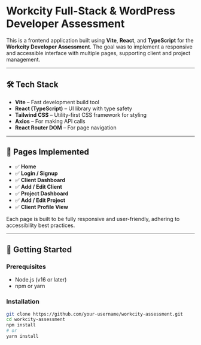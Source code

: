 # Workcity Full-Stack & WordPress Developer Assessment

This is a frontend application built using **Vite**, **React**, and **TypeScript** for the **Workcity Developer Assessment**. The goal was to implement a responsive and accessible interface with multiple pages, supporting client and project management.

---

## 🛠️ Tech Stack

- **Vite** – Fast development build tool
- **React (TypeScript)** – UI library with type safety
- **Tailwind CSS** – Utility-first CSS framework for styling
- **Axios** – For making API calls
- **React Router DOM** – For page navigation

---

## 📁 Pages Implemented

- ✅ **Home**
- ✅ **Login / Signup**
- ✅ **Client Dashboard**
- ✅ **Add / Edit Client**
- ✅ **Project Dashboard**
- ✅ **Add / Edit Project**
- ✅ **Client Profile View**

Each page is built to be fully responsive and user-friendly, adhering to accessibility best practices.

---

## 🚀 Getting Started

### Prerequisites

- Node.js (v16 or later)
- npm or yarn

### Installation

```bash
git clone https://github.com/your-username/workcity-assessment.git
cd workcity-assessment
npm install
# or
yarn install
